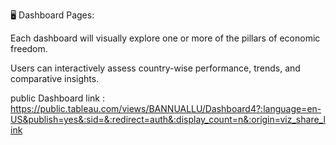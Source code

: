 🖥️ Dashboard Pages:

Each dashboard will visually explore one or more of the pillars of economic freedom.

Users can interactively assess country-wise performance, trends, and comparative insights.

public Dashboard link : https://public.tableau.com/views/BANNUALLU/Dashboard4?:language=en-US&publish=yes&:sid=&:redirect=auth&:display_count=n&:origin=viz_share_link

